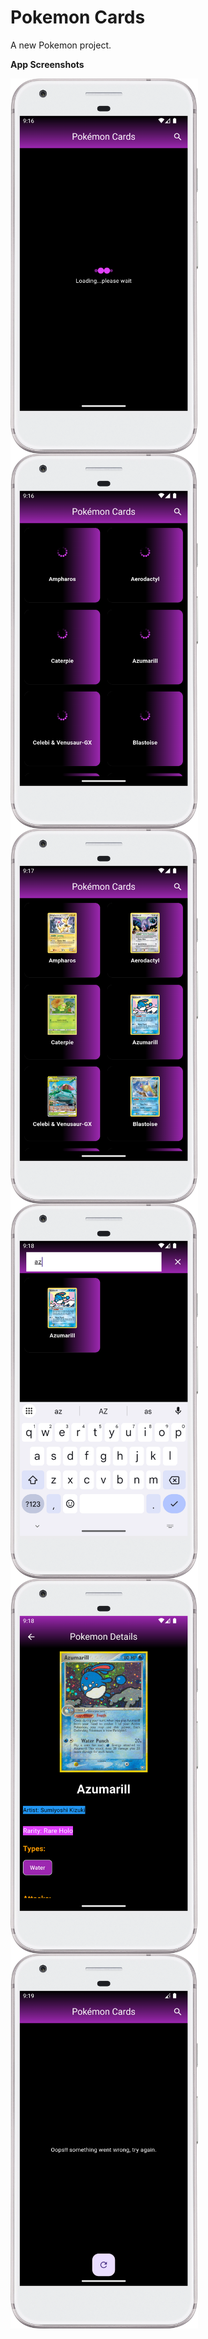 # Pokemon Cards

A new Pokemon project.

<b>App Screenshots </b>

<a href="url"><img src="https://github.com/xayappz/Pokemon/blob/master/screenshots/Screenshot_20241120_091622.png" align="left" height="600" width="300" ></a>

<a href="url"><img src="https://github.com/xayappz/Pokemon/blob/master/screenshots/Screenshot_20241120_091706.png" align="left" height="600" width="300" ></a>

<a href="url"><img src="https://github.com/xayappz/Pokemon/blob/master/screenshots/Screenshot_20241120_091716.png" align="left" height="600" width="300" ></a>


<a href="url"><img src="https://github.com/xayappz/Pokemon/blob/master/screenshots/Screenshot_20241120_091842.png" align="left" height="600" width="300" ></a>

<a href="url"><img src="https://github.com/xayappz/Pokemon/blob/master/screenshots/Screenshot_20241120_091901.png" align="left" height="600" width="300" ></a>

<a href="url"><img src="https://github.com/xayappz/Pokemon/blob/master/screenshots/Screenshot_20241120_091931.png" align="left" height="600" width="300" ></a>



